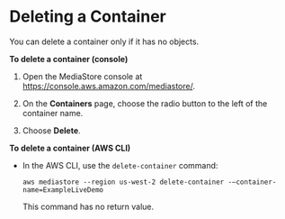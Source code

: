 # Deleting a Container<a name="containers-delete"></a>

You can delete a container only if it has no objects\. 

**To delete a container \(console\)**

1. Open the MediaStore console at [https://console\.aws\.amazon\.com/mediastore/](https://console.aws.amazon.com/mediastore/)\.

1. On the **Containers** page, choose the radio button to the left of the container name\.

1. Choose **Delete**\.

**To delete a container \(AWS CLI\)**
+ In the AWS CLI, use the `delete-container` command:

  ```
  aws mediastore --region us-west-2 delete-container -–container-name=ExampleLiveDemo
  ```

  This command has no return value\.